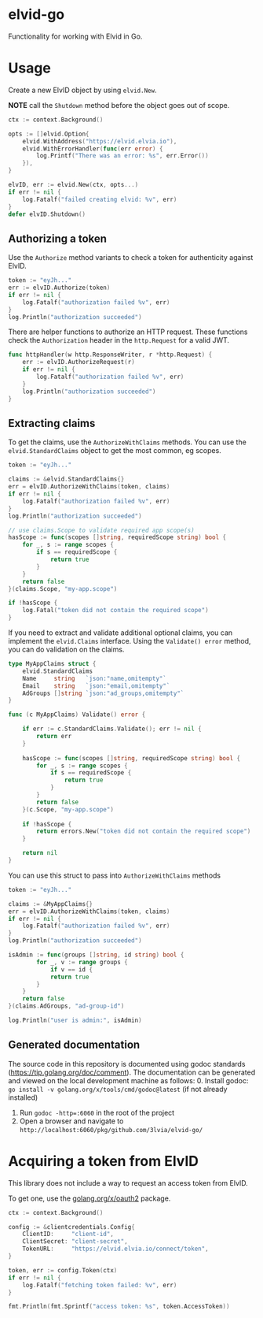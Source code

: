 # elvid-go
Functionality for working with Elvid in Go.

# Usage

Create a new ElvID object by using `elvid.New`.

**NOTE** call the `Shutdown` method before the object goes out of scope.

```go
ctx := context.Background()

opts := []elvid.Option{
    elvid.WithAddress("https://elvid.elvia.io"),
    elvid.WithErrorHandler(func(err error) {
        log.Printf("There was an error: %s", err.Error())
    }),
}

elvID, err := elvid.New(ctx, opts...)
if err != nil {
    log.Fatalf("failed creating elvid: %v", err)
}
defer elvID.Shutdown()
```

## Authorizing a token

Use the `Authorize` method variants to check a token for authenticity against ElvID.

```go
token := "eyJh..."
err := elvID.Authorize(token)
if err != nil {
    log.Fatalf("authorization failed %v", err)
}
log.Println("authorization succeeded")
```

There are helper functions to authorize an HTTP request.
These functions check the `Authorization` header in the `http.Request` for a valid JWT.

```go
func httpHandler(w http.ResponseWriter, r *http.Request) {
    err := elvID.AuthorizeRequest(r)
    if err != nil {
        log.Fatalf("authorization failed %v", err)
    }
    log.Println("authorization succeeded")
}
```

## Extracting claims

To get the claims, use the `AuthorizeWithClaims` methods. You can use the `elvid.StandardClaims` object to get the most common, eg scopes.

```go
token := "eyJh..."

claims := &elvid.StandardClaims{}
err = elvID.AuthorizeWithClaims(token, claims)
if err != nil {
    log.Fatalf("authorization failed %v", err)
}
log.Println("authorization succeeded")

// use claims.Scope to validate required app scope(s)
hasScope := func(scopes []string, requiredScope string) bool {
    for _, s := range scopes {
        if s == requiredScope {
            return true
        }
    }
    return false
}(claims.Scope, "my-app.scope")

if !hasScope {
    log.Fatal("token did not contain the required scope")
}
```

If you need to extract and validate additional optional claims, you can implement the `elvid.Claims` interface.
Using the `Validate() error` method, you can do validation on the claims.


```go
type MyAppClaims struct {
	elvid.StandardClaims
	Name     string   `json:"name,omitempty"`
	Email    string   `json:"email,omitempty"`
	AdGroups []string `json:"ad_groups,omitempty"`
}

func (c MyAppClaims) Validate() error {

    if err := c.StandardClaims.Validate(); err != nil {
        return err
    }
    
    hasScope := func(scopes []string, requiredScope string) bool {
        for _, s := range scopes {
            if s == requiredScope {
                return true
            }
        }
        return false
    }(c.Scope, "my-app.scope")
    
    if !hasScope {
        return errors.New("token did not contain the required scope")
    }

    return nil
}
```

You can use this struct to pass into `AuthorizeWithClaims` methods

```go
token := "eyJh..."

claims := &MyAppClaims{}
err = elvID.AuthorizeWithClaims(token, claims)
if err != nil {
    log.Fatalf("authorization failed %v", err)
}
log.Println("authorization succeeded")

isAdmin := func(groups []string, id string) bool {
        for _, v := range groups {
            if v == id {
            return true
        }
    }
    return false
}(claims.AdGroups, "ad-group-id")

log.Println("user is admin:", isAdmin)

```



## Generated documentation
The source code in this repository is documented using godoc standards (https://tip.golang.org/doc/comment). The
documentation can be generated and viewed on the local development machine as follows:
0. Install godoc: `go install -v golang.org/x/tools/cmd/godoc@latest` (if not already installed)
1. Run `godoc -http=:6060` in the root of the project
2. Open a browser and navigate to `http://localhost:6060/pkg/github.com/3lvia/elvid-go/`

# Acquiring a token from ElvID

This library does not include a way to request an access token from ElvID.

To get one, use the [golang.org/x/oauth2](https://pkg.go.dev/golang.org/x/oauth2) package.

```go
ctx := context.Background()

config := &clientcredentials.Config{
    ClientID:     "client-id",
    ClientSecret: "client-secret",
    TokenURL:     "https://elvid.elvia.io/connect/token",
}

token, err := config.Token(ctx)
if err != nil {
    log.Fatalf("fetching token failed: %v", err)
}

fmt.Println(fmt.Sprintf("access token: %s", token.AccessToken))
```